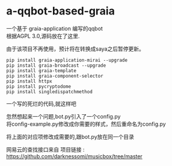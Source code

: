 # a-qqbot-based-graia
一个基于 graia-application 编写的qqbot <br/>
根据AGPL 3.0,源码放在了这里. <br/> 

由于该项目不再使用，预计将在转换成saya之后暂停更新。

```
pip install graia-application-mirai --upgrade 
pip install graia-broadcast --upgrade
pip install graia-template
pip install graia-component-selector
pip install httpx
pip install pycryptodome
pip install singledispatchmethod
```
一个写的死烂的代码,就这样吧

忽然想起来一个问题,bot.py引入了一个config.py <br/>
将config-example.py修改成你需要的样式，然后重命名为config.py

将上面的对应项修改成需要的,跟bot.py放在同一个目录

网易云的查找接口来自 
项目链接 : https://github.com/darknessomi/musicbox/tree/master

